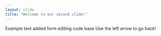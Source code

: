 ```yaml
---
layout: slide
title: "Welcome to our second slide!"
---
```

Example text added form editing code base
Use the left arrow to go back!
